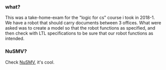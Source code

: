 
### what?
This was a take-home-exam for the "logic for cs" course i took in 2018-1. We have a robot that should carry documents between 3 offices. What were asked was to create a model so that the robot functions as specified, and then check with LTL specifications to be sure that our robot functions as intended.

### NuSMV?
Check [NuSMV](http://nusmv.fbk.eu/), it's cool.


